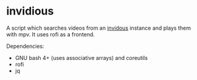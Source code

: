 # invidious

A script which searches videos from an [invidous](https://github.com/iv-org/invidious) instance and plays them with mpv. It uses rofi as a frontend.

Dependencies:

- GNU bash 4+ (uses associative arrays) and coreutils
- rofi
- jq
